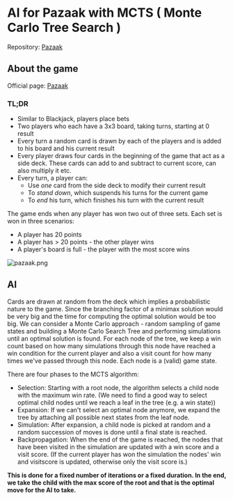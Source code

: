 # AI for Pazaak with MCTS ( Monte Carlo Tree Search )

Repository: [Pazaak](https://github.com/Nimor111/pazaak-python)

## About the game

Official page: [Pazaak](https://starwars.fandom.com/wiki/Pazaak/Legends)

### TL;DR

* Similar to Blackjack, players place bets
* Two players who each have a 3x3 board, taking turns, starting at 0 result
* Every turn a random card is drawn by each of the players and is added to his board and his current result
* Every player draws four cards in the beginning of the game that act as a side deck. These cards can add to and subtract to current score, can also multiply it etc.
* Every turn, a player can:
  * Use *one* card from the side deck to modify their current result
  * To *stand down*, which suspends his turns for the current game
  * To *end* his turn, which finishes his turn with the current result

The game ends when any player has won two out of three sets. Each set is won in three scenarios:
* A player has 20 points
* A player has > 20 points - the other player wins
* A player's board is full - the player with the most score wins

![pazaak.png](https://vignette.wikia.nocookie.net/starwars/images/6/60/Pazaak%28KOTOR2%29.jpg/revision/latest?cb=20060504165658)

## AI

Cards are drawn at random from the deck which implies a probabilistic nature to the game. Since the branching factor of a minimax solution would be very big and the time for computing the optimal solution would be too big. We can consider a Monte Carlo approach - random sampling of game states and building a Monte Carlo Search Tree and performing simulations until an optimal solution is found. For each node of the tree, we keep a win count based on how many simulations through this node have reached a win condition for the current player and also a visit count for how many times we've passed through this node. Each node is a (valid) game state.

There are four phases to the MCTS algorithm:

* Selection: Starting with a root node, the algorithm selects a child node with the maximum win rate. (We need to find a good way to select optimal child nodes until we reach a leaf in the tree (e.g. a win state))
* Expansion: If we can't select an optimal node anymore, we expand the tree by attaching all possible next states from the leaf node.
* Simulation: After expansion, a child node is picked at random and a random succession of moves is done until a final state is reached.
* Backpropagation: When the end of the game is reached, the nodes that have been visited in the simulation are updated with a win score and a visit score. (If the current player has won the simulation the nodes' win and visitscore is updated, otherwise only the visit score is.)

**This is done for a fixed number of iterations or a fixed duration. In the end, we take the child with the max score of the root and that is the optimal move for the AI to take.**
